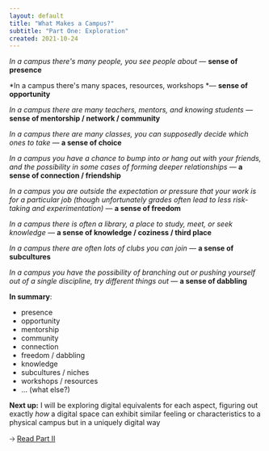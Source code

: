 ```yaml
---
layout: default
title: "What Makes a Campus?"
subtitle: "Part One: Exploration"
created: 2021-10-24
---
```


*In a campus there's many people, you see people about* — **sense of presence**

*In a campus there's many spaces, resources, workshops *— **sense of opportunity**

*In a campus there are many teachers, mentors, and knowing students* — **sense of mentorship / network / community**

*In a campus there are many classes, you can supposedly decide which ones to take* — **a sense of choice**

*In a campus you have a chance to bump into or hang out with your friends, and the possibility in some cases of forming deeper relationships* — **a sense of connection / friendship**

*In a campus you are outside the expectation or pressure that your work is for a particular job (though unfortunately grades often lead to less risk-taking and experimentation)* — **a sense of freedom**

*In a campus there is often a library, a place to study, meet, or seek knowledge* — **a sense of knowledge / coziness / third place**

*In a campus there are often lots of clubs you can join* — **a sense of subcultures**

*In a campus you have the possibility of branching out or pushing yourself out of a single discipline, try different things out* — **a sense of dabbling**



**In summary**:

-   presence
-   opportunity
-   mentorship
-   community
-   connection
-   freedom / dabbling
-   knowledge
-   subcultures / niches
-   workshops / resources
-   ... (what else?)

**Next up:** I will be exploring digital equivalents for each aspect, figuring out exactly _how_ a digital space can exhibit similar feeling or characteristics to a physical campus but in a uniquely digital way

🡢 [Read Part II](/writing/what-makes-a-campus/2/)